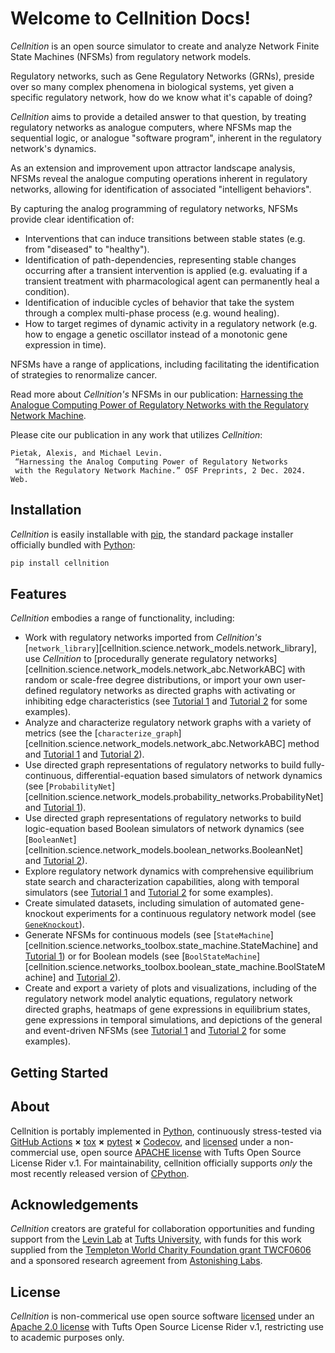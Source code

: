 # Welcome to Cellnition Docs!

*Cellnition* is an open source simulator to create and analyze Network Finite State Machines (NFSMs)
from regulatory network models.

Regulatory networks, such as Gene Regulatory Networks (GRNs), preside over so many complex phenomena
in biological systems, yet given a specific regulatory network, how do we know what it's capable of doing?

*Cellnition* aims to provide a detailed answer to that question, by treating regulatory
networks as analogue computers, where NFSMs map the sequential logic, 
or analogue "software program",
inherent in the regulatory network's dynamics. 

As an extension and improvement upon attractor landscape analysis,
NFSMs reveal the analogue computing operations inherent in regulatory networks,
allowing for identification of associated "intelligent behaviors".

By capturing the analog programming of regulatory networks, 
NFSMs provide clear identification of:

- Interventions that can induce transitions between stable states (e.g. from "diseased" to "healthy").
- Identification of path-dependencies, representing stable changes occurring after a transient intervention
is applied (e.g. evaluating if a transient treatment with pharmacological agent can permanently heal a condition).
- Identification of inducible cycles of behavior that take the system through a complex
multi-phase process (e.g. wound healing).
- How to target regimes of dynamic activity in a regulatory network (e.g. how to engage a
genetic oscillator instead of a monotonic gene expression in time).

NFSMs have a range of applications, including facilitating the 
identification of strategies to renormalize cancer.

Read more about *Cellnition's* NFSMs in our publication: [Harnessing the Analogue Computing Power of
Regulatory Networks with the Regulatory Network Machine](https://osf.io/preprints/osf/tb5ys_v1).

Please cite our publication in any work that utilizes *Cellnition*:

```
Pietak, Alexis, and Michael Levin.
 “Harnessing the Analog Computing Power of Regulatory Networks 
 with the Regulatory Network Machine.” OSF Preprints, 2 Dec. 2024. Web.
```

## Installation

*Cellnition* is easily installable with [pip](https://pip.pypa.io), 
the standard package installer
officially bundled with [Python](https://www.python.org):

```bash
pip install cellnition
```

## Features

*Cellnition* embodies a range of functionality, including:

- Work with regulatory networks imported from *Cellnition's* 
[`network_library`][cellnition.science.network_models.network_library],
use *Cellnition* to
[procedurally generate regulatory networks][cellnition.science.network_models.network_abc.NetworkABC] 
with random or scale-free degree distributions, or import your own user-defined regulatory
networks as directed graphs with activating or inhibiting edge characteristics
(see [Tutorial 1][] and [Tutorial 2][] for some examples).
- Analyze and characterize regulatory network graphs with a variety of metrics
(see the [`characterize_graph`][cellnition.science.network_models.network_abc.NetworkABC] method
and [Tutorial 1][] and [Tutorial 2][]).
- Use directed graph representations of regulatory networks to build fully-continuous,
differential-equation based simulators of network dynamics (see 
[`ProbabilityNet`][cellnition.science.network_models.probability_networks.ProbabilityNet] 
and [Tutorial 1][]).
- Use directed graph representations of regulatory networks to build logic-equation based Boolean
simulators of network dynamics (see [`BooleanNet`][cellnition.science.network_models.boolean_networks.BooleanNet]  
and [Tutorial 2][]).
- Explore regulatory network dynamics with comprehensive equilibrium state search and
 characterization capabilities, along with temporal simulators (see [Tutorial 1][] and
[Tutorial 2][] for some examples).
- Create simulated datasets, including simulation of automated gene-knockout experiments
 for a continuous regulatory network model (see [`GeneKnockout`]()).
- Generate NFSMs for continuous models (see 
[`StateMachine`][cellnition.science.networks_toolbox.state_machine.StateMachine]
and [Tutorial 1][])
 or for Boolean models (see 
[`BoolStateMachine`][cellnition.science.networks_toolbox.boolean_state_machine.BoolStateMachine]
and [Tutorial 2][]).
- Create and export a variety of plots and visualizations, including of the regulatory network
model analytic equations, regulatory network directed graphs, heatmaps of gene expressions in
equilibrium states, gene expressions in temporal simulations, and depictions of the general and event-driven NFSMs
(see [Tutorial 1][] and [Tutorial 2][] for some examples).

## Getting Started


## About

Cellnition is portably implemented in [Python](),
continuously stress-tested via [GitHub Actions]() **×**
[tox]() **×** [pytest]()  **×** [Codecov](), and [licensed][license] under
a non-commercial use, open source [APACHE license][] with Tufts Open Source License Rider v.1.
For maintainability, cellnition officially supports *only* the most recently released
version of [CPython]().

## Acknowledgements 

*Cellnition* creators are grateful for collaboration opportunities and funding support
from the [Levin Lab]()
at [Tufts University](), with funds for this work supplied from the [Templeton World Charity
Foundation grant TWCF0606](https://www.templetonworldcharity.org/projects-resources/project-database/0606) 
and a sponsored research agreement from [Astonishing Labs](https://astonishinglabs.com/).

## License

*Cellnition* is non-commerical use open source software [licensed][license] under an
[Apache 2.0 license][APACHE license] with Tufts Open Source License
Rider v.1, restricting use to academic purposes only.

[Link References]::
[CPython]: https://github.com/python/cpython
[Codecov]: https://about.codecov.io
[pytest]: https://docs.pytest.org
[tox]: https://tox.readthedocs.io
[Python]: https://www.python.org
[Github Actions]: https://github.com/features/actions
[Tufts University]: https://www.tufts.edu
[APACHE license]: https://www.apache.org/licenses/LICENSE-2.0
[license]: https://github.com/betsee/cellnition/blob/main/LICENSE
[Tutorial 1]: https://github.com/betsee/cellnition/blob/main/ipynb/Tutorial1_ContinuousNFSM_v1.ipynb
[Tutorial 2]: https://github.com/betsee/cellnition/blob/main/ipynb/Tutorial2_BooleanNFSM_v1.ipynb